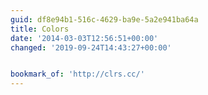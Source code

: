 ```yaml
---
guid: df8e94b1-516c-4629-ba9e-5a2e941ba64a
title: Colors
date: '2014-03-03T12:56:51+00:00'
changed: '2019-09-24T14:43:27+00:00'


bookmark_of: 'http://clrs.cc/'
---
```





